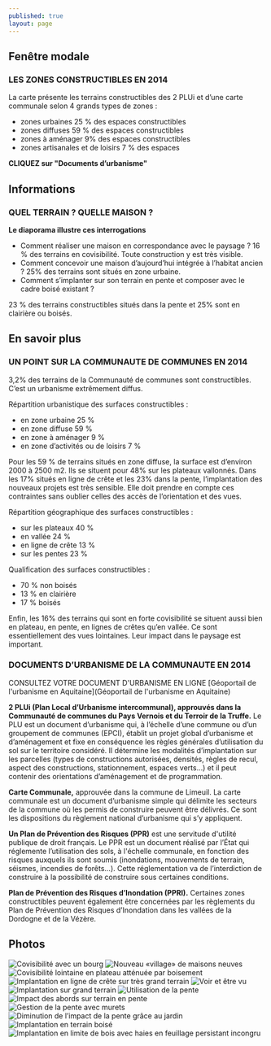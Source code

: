 ```yaml
---
published: true
layout: page
---
```


## Fenêtre modale

### LES ZONES CONSTRUCTIBLES EN 2014


La carte présente les terrains constructibles des 2 PLUi et d’une carte communale selon 4 grands types de zones :

- zones urbaines 25 % des espaces constructibles
- zones diffuses 59 % des espaces constructibles
- zones à aménager 9% des espaces constructibles 
- zones artisanales et de loisirs 7 % des espaces

**CLIQUEZ sur "Documents d’urbanisme"**



## Informations

### QUEL TERRAIN ? QUELLE MAISON ?

**Le diaporama illustre ces interrogations**

- Comment réaliser une maison en correspondance avec le paysage ?
16 % des terrains en covisibilité. Toute construction y est très visible. 
- Comment concevoir une maison d’aujourd’hui intégrée à l’habitat ancien ? 25% des terrains sont situés en zone urbaine.
- Comment s’implanter sur son terrain en pente et composer avec le cadre boisé existant ? 

23 % des terrains constructibles situés dans la pente et 25% sont en clairière ou boisés.

## En savoir plus

### UN POINT SUR LA COMMUNAUTE DE COMMUNES EN 2014

3,2%  des terrains de la Communauté de communes sont constructibles. C’est un urbanisme extrêmement diffus.

Répartition urbanistique des surfaces constructibles :

- en zone urbaine 25 %
- en zone diffuse 59 %
- en zone à aménager 9 %
- en zone d’activités ou de loisirs 7 %

Pour les 59 % de terrains situés en zone diffuse, la surface est d’environ 2000 à 2500 m2. Ils se situent pour 48% sur les plateaux vallonnés. Dans les 17% situés en ligne de crête et les 23% dans la pente, l’implantation des nouveaux projets est très sensible. Elle doit prendre en compte ces contraintes sans oublier celles des accès de l’orientation et des vues.

Répartition géographique des surfaces constructibles :

- sur les plateaux 40 %
- en vallée 24 %
- en ligne de crête 13 %
- sur les pentes 23 %

Qualification des surfaces constructibles :

- 70 % non boisés
- 13 % en clairière
- 17 % boisés

Enfin, les 16% des terrains qui sont en forte covisibilité se situent aussi bien en plateau, en pente, en lignes de crêtes qu’en vallée. Ce sont essentiellement des vues lointaines. Leur impact dans le paysage est important.

### DOCUMENTS D’URBANISME DE LA COMMUNAUTE EN 2014

CONSULTEZ VOTRE DOCUMENT D'URBANISME EN LIGNE
[Géoportail de l'urbanisme en Aquitaine](Géoportail de l'urbanisme en Aquitaine)



**2 PLUi (Plan Local d’Urbanisme intercommunal), approuvés dans la Communauté de communes du Pays Vernois et du Terroir de la Truffe.**
Le PLU est un document d’urbanisme qui, à l’échelle d’une commune ou d’un groupement de communes (EPCI), établit un projet global d’urbanisme et d’aménagement et fixe en conséquence les règles générales d’utilisation du sol sur le territoire considéré. Il détermine les modalités d’implantation sur les parcelles (types de constructions autorisées, densités, règles de recul, aspect des constructions, stationnement, espaces verts…) et il peut contenir des orientations d’aménagement et de programmation.

**Carte Communale,**
approuvée dans la commune de Limeuil.
La carte communale est un document d’urbanisme simple qui délimite les secteurs de la commune où les permis de construire peuvent être délivrés. Ce sont les dispositions du règlement national d’urbanisme qui s’y appliquent.

**Un Plan de Prévention des Risques (PPR)**
est une servitude d'utilité publique de droit français.
Le PPR est un document réalisé par l’État qui réglemente l’utilisation des sols, à l'échelle communale, en fonction des risques auxquels ils sont soumis (inondations, mouvements de terrain, séismes, incendies de forêts...). Cette réglementation va de l’interdiction de construire à la possibilité de construire sous certaines conditions.

**Plan de Prévention des Risques d’Inondation (PPRI).**
Certaines zones constructibles peuvent également être concernées par les règlements du Plan de Prévention des Risques d’Inondation dans les vallées de la Dordogne et de la Vézère.



## Photos

![Covisibilité avec un bourg](/data/images/20/urbanisme/20_URBA_01.jpg)
![Nouveau «village» de maisons neuves](/data/images/20/urbanisme/20_URBA_02.jpg)
![Covisibilité lointaine en plateau atténuée par boisement](/data/images/20/urbanisme/20_URBA_03.jpg)
![Implantation en ligne de crête sur très grand terrain](/data/images/20/urbanisme/20_URBA_04.jpg)
![Voir et être vu](/data/images/20/urbanisme/20_URBA_05.jpg)
![Implantation sur grand terrain](/data/images/20/urbanisme/20_URBA_06.jpg)
![Utilisation de la pente](/data/images/20/urbanisme/20_URBA_07.jpg)
![Impact des abords sur terrain en pente](/data/images/20/urbanisme/20_URBA_08.jpg)
![Gestion de la pente avec murets](/data/images/20/urbanisme/20_URBA_09.jpg)
![Diminution de l’impact de la pente grâce au jardin](/data/images/20/urbanisme/20_URBA_10.jpg)
![Implantation en terrain boisé](/data/images/20/urbanisme/20_URBA_11.jpg)
![Implantation en limite de bois avec haies en feuillage persistant incongru](/data/images/20/urbanisme/20_URBA_12.jpg)